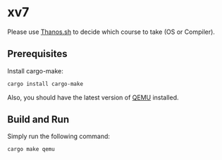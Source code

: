# xv7

Please use [Thanos.sh](https://github.com/hotvulcan/Thanos.sh) to decide which course to take (OS or Compiler).

## Prerequisites

Install cargo-make:

```bash
cargo install cargo-make
```

Also, you should have the latest version of [QEMU](https://www.qemu.org) installed.

## Build and Run

Simply run the following command:

```bash
cargo make qemu
```
